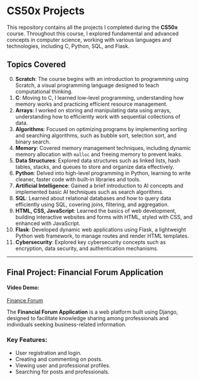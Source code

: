 # CS50x Projects

This repository contains all the projects I completed during the **CS50x** course. Throughout this course, I explored fundamental and advanced concepts in computer science, working with various languages and technologies, including C, Python, SQL, and Flask.

## Topics Covered

0. **Scratch**: The course begins with an introduction to programming using Scratch, a visual programming language designed to teach computational thinking.  
1. **C**: Moving to C, I learned low-level programming, understanding how memory works and practicing efficient resource management.  
2. **Arrays**: I worked on storing and manipulating data using arrays, understanding how to efficiently work with sequential collections of data.  
3. **Algorithms**: Focused on optimizing programs by implementing sorting and searching algorithms, such as bubble sort, selection sort, and binary search.  
4. **Memory**: Covered memory management techniques, including dynamic memory allocation with `malloc` and freeing memory to prevent leaks.  
5. **Data Structures**: Explored data structures such as linked lists, hash tables, stacks, and queues to store and organize data effectively.  
6. **Python**: Delved into high-level programming in Python, learning to write cleaner, faster code with built-in libraries and tools.  
7. **Artificial Intelligence**: Gained a brief introduction to AI concepts and implemented basic AI techniques such as search algorithms.  
8. **SQL**: Learned about relational databases and how to query data efficiently using SQL, covering joins, filtering, and aggregation.  
9. **HTML, CSS, JavaScript**: Learned the basics of web development, building interactive websites and forms with HTML, styled with CSS, and enhanced with JavaScript.  
10. **Flask**: Developed dynamic web applications using Flask, a lightweight Python web framework, to manage routes and render HTML templates.  
11. **Cybersecurity**: Explored key cybersecurity concepts such as encryption, data security, and authentication mechanisms.

---

## Final Project: Financial Forum Application

#### Video Demo:  
[Finance Forum](https://youtu.be/Eq32tfheDWo)

The **Financial Forum Application** is a web platform built using Django, designed to facilitate knowledge sharing among professionals and individuals seeking business-related information.

### Key Features:
- User registration and login.
- Creating and commenting on posts.
- Viewing user and professional profiles.
- Searching for posts and professionals.
